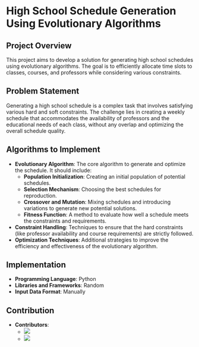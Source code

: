 # High School Schedule Generation Using Evolutionary Algorithms

## Project Overview
This project aims to develop a solution for generating high school schedules using evolutionary algorithms. The goal is to efficiently allocate time slots to classes, courses, and professors while considering various constraints.

## Problem Statement
Generating a high school schedule is a complex task that involves satisfying various hard and soft constraints. The challenge lies in creating a weekly schedule that accommodates the availability of professors and the educational needs of each class, without any overlap and optimizing the overall schedule quality.

## Algorithms to Implement
- **Evolutionary Algorithm**: The core algorithm to generate and optimize the schedule. It should include:
  - **Population Initialization**: Creating an initial population of potential schedules.
  - **Selection Mechanism**: Choosing the best schedules for reproduction.
  - **Crossover and Mutation**: Mixing schedules and introducing variations to generate new potential solutions.
  - **Fitness Function**: A method to evaluate how well a schedule meets the constraints and requirements.
- **Constraint Handling**: Techniques to ensure that the hard constraints (like professor availability and course requirements) are strictly followed.
- **Optimization Techniques**: Additional strategies to improve the efficiency and effectiveness of the evolutionary algorithm.

## Implementation
- **Programming Language**: Python
- **Libraries and Frameworks**: Random
- **Input Data Format**: Manually

## Contribution
- **Contributors**:
  - [![](https://github.com/pedromartip.png?size=50)](https://github.com/pedromartip)
  - [![](https://github.com/JasonNoboa.png?size=50)](https://github.com/JasonNoboa)

